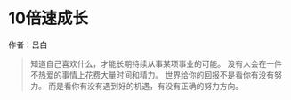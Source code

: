 # 10倍速成长

作者：吕白

> 知道自己喜欢什么，才能长期持续从事某项事业的可能。
> 没有人会在一件不热爱的事情上花费大量时间和精力。
> 世界给你的回报不是看你有没有努力。
> 而是看你有没有遇到好的机遇，有没有正确的努力方向。

